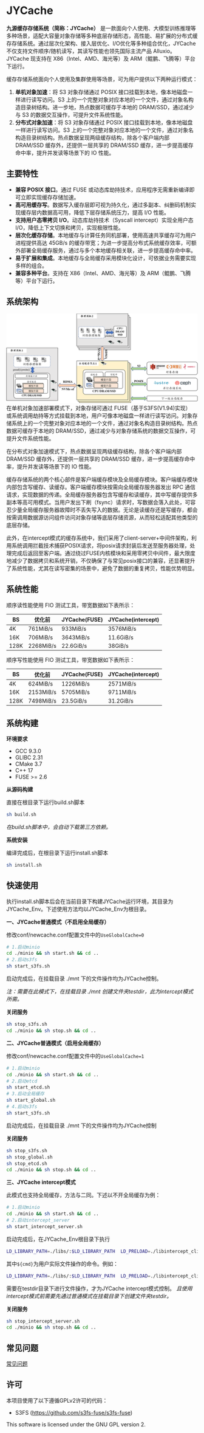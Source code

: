 # JYCache

**九源缓存存储系统（简称：JYCache）** 是一款面向个人使用、大模型训练推理等多种场景，适配大容量对象存储等多种底层存储形态，高性能、易扩展的分布式缓存存储系统。通过层次化架构、接入层优化、I/O优化等多种组合优化，JYCache 不仅支持文件顺序/随机读写，其读写性能也领先国际主流产品 Alluxio。JYCache 现支持在 X86（Intel、AMD、海光等）及 ARM（鲲鹏、飞腾等）平台下运行。

缓存存储系统面向个人使用及集群使用等场景，可为用户提供以下两种运行模式：
1. **单机对象加速**：将 S3 对象存储通过 POSIX 接口挂载到本地，像本地磁盘一样进行读写访问。S3 上的一个完整对象对应本地的一个文件，通过对象名构造目录树结构。进一步地，热点数据可缓存于本地的 DRAM/SSD，通过减少与 S3 的数据交互操作，可提升文件系统性能。
2. **分布式对象加速**：将 S3 对象存储通过 POSIX 接口挂载到本地，像本地磁盘一样进行读写访问。S3 上的一个完整对象对应本地的一个文件，通过对象名构造目录树结构。热点数据呈现两级缓存结构，除各个客户端内部 DRAM/SSD 缓存外，还提供一层共享的 DRAM/SSD 缓存，进一步提高缓存命中率，提升并发读等场景下的 IO 性能。

## 主要特性

  - **兼容 POSIX 接口**。通过 FUSE 或动态库劫持技术，应用程序无需重新编译即可立即实现缓存存储加速。
  - **高可用缓存写**。数据写入缓存层即可视为持久化，通过多副本、纠删码机制实现缓存层内数据高可用，降低下层存储系统压力，提高 I/O 性能。
  - **支持用户态零拷贝 I/O**。动态库劫持技术（Syscall intercept）实现全用户态 I/O，降低上下文切换和拷贝，实现极限性能。
  - **层次化缓存存储**。本地缓存与计算任务同机部署，使用高速共享缓存可为用户进程提供高达 45GB/s 的缓存带宽；为进一步提高分布式系统缓存效率，可额外部署全局缓存服务，通过与多个本地缓存相关联，进一步提高缓存命中率。
  - **易于扩展和集成**。本地缓存与全局缓存采用模块化设计，可依据业务需要实现多样的组合。
  - **兼容多种平台**。支持在 X86（Intel、AMD、海光等）及 ARM（鲲鹏、飞腾等）平台下运行。

## 系统架构

![](doc/image/JYCache_architecture.PNG)
在单机对象加速部署模式下，对象存储可通过 FUSE（基于S3FS(V1.94)实现） 或系统调用劫持等方式挂载到本地，用户可像本地磁盘一样进行读写访问。对象存储系统上的一个完整对象对应本地的一个文件，通过对象名构造目录树结构。热点数据可缓存于本地的 DRAM/SSD，通过减少与对象存储系统的数据交互操作，可提升文件系统性能。

在分布式对象加速模式下，热点数据呈现两级缓存结构，除各个客户端内部 DRAM/SSD 缓存外，还提供一层共享的 DRAM/SSD 缓存，进一步提高缓存命中率，提升并发读等场景下的 IO 性能。

缓存存储系统的两个核心部件是客户端缓存模块及全局缓存模块。客户端缓存模块内部包含写缓存、读缓存。客户端缓存模块按需向全局缓存服务器发出 RPC 通信请求，实现数据的传递。全局缓存服务器包含写缓存和读缓存，其中写缓存提供多副本等高可用模式。当用户发出下刷（fsync）请求时，写数据会落入此处，可容忍少量全局缓存服务器故障时不丢失写入的数据。无论是读缓存还是写缓存，都会按需调用数据源访问组件访问对象存储等底层存储资源，从而轻松适配其他类型的底层存储。

此外，在intercept模式的缓存系统中，我们采用了client-server+中间件架构，利用系统调用拦截技术捕获POSIX请求，将posix请求封装后发送至服务器处理，处理完成后返回至客户端。通过绕过FUSE内核模块和采用零拷贝中间件，最大限度地减少了数据拷贝和系统开销，不仅确保了与常见posix接口的兼容，还显著提升了系统性能，尤其在读写密集的场景中，避免了数据的重复拷贝，性能优势明显。

## 系统性能

顺序读性能使用 FIO 测试工具，带宽数据如下表所示：

|  BS | 优化前  | JYCache(FUSE) | JYCache(intercept) | 
| ------------ | ------------ | ------------ | ------------ | 
|  4K | 761MiB/s  |  933MiB/s | 3576MiB/s |
|  16K | 706MiB/s | 3643MiB/s  | 11.6GiB/s |
|  128K | 2268MiB/s  |  22.6GiB/s | 38GiB/s |

顺序写性能使用 FIO 测试工具，带宽数据如下表所示：

|  BS | 优化前  | JYCache(FUSE) | JYCache(intercept) | 
| ------------ | ------------ | ------------ | ------------ | 
|  4K | 624MiB/s  |  1226MiB/s | 2571MiB/s | 
|  16K |  2153MiB/s | 5705MiB/s  | 9711MiB/s | 
| 128K  | 7498MiB/s  | 23.5GiB/s  | 31.2GiB/s |

## 系统构建
**环境要求**

- GCC 9.3.0
- GLIBC 2.31
- CMake 3.7
- C++ 17
- FUSE >= 2.6

**从源码构建**

直接在根目录下运行build.sh脚本
```bash
sh build.sh
```
*在build.sh脚本中，会自动下载第三方依赖。*

**系统安装**

编译完成后，在根目录下运行install.sh脚本
```bash
sh install.sh
```

## 快速使用

执行install.sh脚本后会在当前目录下构建JYCache运行环境，其目录为JYCache_Env。下述使用方法均以JYCache_Env为根目录。

**一、JYCache普通模式（不启用全局缓存）**

修改conf/newcache.conf配置文件中的`UseGlobalCache=0`
```bash
# 1.启动minio
cd ./minio && sh start.sh && cd ..
# 2.启动s3fs
sh start_s3fs.sh
```
启动完成后，在挂载目录 ./mnt 下的文件操作均为JYCache控制。

*注：需要在此模式下，在挂载目录 ./mnt 创建文件夹testdir，此为intercept模式所需。*

**关闭服务**
```bash
sh stop_s3fs.sh
cd ./minio && sh stop.sh && cd ..
```

**二、JYCache普通模式（启用全局缓存）**

修改conf/newcache.conf配置文件中的`UseGlobalCache=1`
```bash
# 1.启动minio
cd ./minio && sh start.sh && cd ..
# 2.启动etcd
sh start_etcd.sh
# 3.启动全局缓存
sh start_global.sh
# 4.启动s3fs
sh start_s3fs.sh
```
启动完成后，在挂载目录 ./mnt 下的文件操作均为JYCache控制

**关闭服务**
```bash
sh stop_s3fs.sh
sh stop_global.sh
sh stop_etcd.sh
cd ./minio && sh stop.sh && cd ..
```

**三、JYCache intercept模式**

此模式也支持全局缓存，方法与二同。下述以不开全局缓存为例：
```bash
# 1.启动minio
cd ./minio && sh start.sh && cd ..
# 2.启动intercept_server
sh start_intercept_server.sh
```
启动完成后，在JYCache_Env根目录下执行
```bash
LD_LIBRARY_PATH=./libs/:$LD_LIBRARY_PATH  LD_PRELOAD=./libintercept_client.so ${cmd}
```
其中`${cmd}`为用户实际文件操作的命令。例如：
```bash
LD_LIBRARY_PATH=./libs/:$LD_LIBRARY_PATH  LD_PRELOAD=./libintercept_client.so ll /testdir/
```
需要在testdir目录下进行文件操作，才为JYCache intercept模式控制。
*且使用intercept模式前需要先通过普通模式在挂载目录下创建文件夹testdir。*

**关闭服务**
```bash
sh stop_intercept_server.sh
cd ./minio && sh stop.sh && cd ..
```

## 常见问题

[常见问题](https://www.osredm.com/jiuyuan/JYCache/tree/master/doc/frequently_asked_questions.md)

## 许可

本项目使用了以下遵循GPLv2许可的代码：
- S3FS (https://github.com/s3fs-fuse/s3fs-fuse)

This software is licensed under the GNU GPL version 2.

